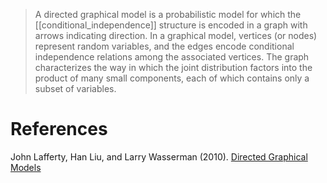 > A directed graphical model is a probabilistic model for which the [[conditional_independence]]  structure is encoded in a graph with arrows indicating direction. In a graphical model, vertices (or nodes) represent random variables, and the edges encode conditional independence relations among the associated vertices. The graph characterizes the way in which the joint distribution factors into the product of many small components, each of which contains only a subset of variables.



# References
John Lafferty, Han Liu, and Larry Wasserman (2010). [Directed Graphical Models](https://www.stat.cmu.edu/~larry/=sml/DAGs.pdf)

